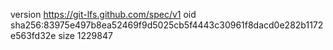 version https://git-lfs.github.com/spec/v1
oid sha256:83975e497b8ea52469f9d5025cb5f4443c30961f8dacd0e282b1172e563fd32e
size 1229847
